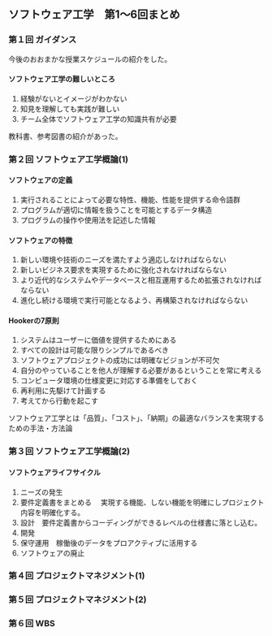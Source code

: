 ## ソフトウェア工学　第1～6回まとめ
### 第１回 ガイダンス
今後のおおまかな授業スケジュールの紹介をした。
#### ソフトウェア工学の難しいところ
1. 経験がないとイメージがわかない
2. 知見を理解しても実践が難しい
3. チーム全体でソフトウェア工学の知識共有が必要

教科書、参考図書の紹介があった。

### 第２回 ソフトウェア工学概論(1)
#### ソフトウェアの定義
1. 実行されることによって必要な特性、機能、性能を提供する命令語群
2. プログラムが適切に情報を扱うことを可能とするデータ構造
3. プログラムの操作や使用法を記述した情報 
#### ソフトウェアの特徴
1. 新しい環境や技術のニーズを満たすよう適応しなければならない 
2. 新しいビジネス要求を実現するために強化されなければならない
3. より近代的なシステムやデータベースと相互運用するため拡張されなければならない
4. 進化し続ける環境で実行可能となるよう、再構築されなければならない

#### Hookerの7原則
1. システムはユーザーに価値を提供するためにある
2. すべての設計は可能な限りシンプルであるべき
3. ソフトウェアプロジェクトの成功には明確なビジョンが不可欠
4. 自分のやっていることを他人が理解する必要があるということを常に考える
5. コンピュータ環境の仕様変更に対応する準備をしておく
6. 再利用に先駆けて計画する
7. 考えてから行動を起こす

ソフトウェア工学とは「品質」、「コスト」、「納期」の最適なバランスを実現するための手法・方法論

### 第３回 ソフトウェア工学概論(2)
#### ソフトウェアライフサイクル
1. ニーズの発生
2. 要件定義書をまとめる
　実現する機能、しない機能を明確にしプロジェクト内容を明確化する。
3. 設計　要件定義書からコーディングができるレベルの仕様書に落とし込む。
4. 開発
5. 保守運用　稼働後のデータをプロアクティブに活用する
6. ソフトウェアの廃止

### 第４回 プロジェクトマネジメント(1)
### 第５回 プロジェクトマネジメント(2)
### 第６回 WBS